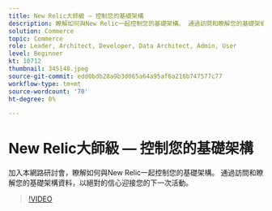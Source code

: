 ```yaml
---
title: New Relic大師級 — 控制您的基礎架構
description: 瞭解如何與New Relic一起控制您的基礎架構。 通過訪問和瞭解您的基礎架構資料，以絕對的信心迎接您的下一次活動。
solution: Commerce
topic: Commerce
role: Leader, Architect, Developer, Data Architect, Admin, User
level: Beginner
kt: 10712
thumbnail: 345148.jpeg
source-git-commit: edd0bdb28a9b3d065a64a95af6a216b747577c77
workflow-type: tm+mt
source-wordcount: '70'
ht-degree: 0%

---
```


# New Relic大師級 — 控制您的基礎架構

加入本網路研討會，瞭解如何與New Relic一起控制您的基礎架構。 通過訪問和瞭解您的基礎架構資料，以絕對的信心迎接您的下一次活動。

>[!VIDEO](https://video.tv.adobe.com/v/345148/?quality=12&learn=on)
